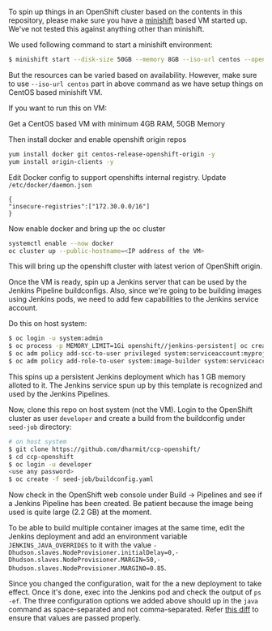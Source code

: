 To spin up things in an OpenShift cluster based on the contents in this
repository, please make sure you have a
[minishift](https://github.com/minishift/minishift/) based VM started up. We've
not tested this against anything other than minishift.

We used following command to start a minishift environment:

```bash
$ minishift start --disk-size 50GB --memory 8GB --iso-url centos --openshift-version 3.9.0
```

But the resources can be varied based on availability. However, make sure to
use `--iso-url centos` part in above command as we have setup things on CentOS
based minishift VM.

If you want to run this on VM:

Get a CentOS based VM with minimum 4GB RAM, 50GB Memory

Then install docker and enable openshift origin repos

```bash
yum install docker git centos-release-openshift-origin -y
yum install origin-clients -y
```
Edit Docker config to support openshifts internal registry. Update `/etc/docker/daemon.json`

```
{
"insecure-registries":["172.30.0.0/16"]
}
```
Now enable docker and bring up the oc cluster

```bash
systemctl enable --now docker
oc cluster up --public-hostname=<IP address of the VM>
```
This will bring up the openshift cluster with latest verion of OpenShift origin.

Once the VM is ready, spin up a Jenkins server that can be used by the Jenkins
Pipeline buildconfigs. Also, since we're going to be building images using
Jenkins pods, we need to add few capabilities to the Jenkins service account.

Do this on host system:

```bash
$ oc login -u system:admin
$ oc process -p MEMORY_LIMIT=1Gi openshift//jenkins-persistent| oc create -f -
$ oc adm policy add-scc-to-user privileged system:serviceaccount:myproject:jenkins
$ oc adm policy add-role-to-user system:image-builder system:serviceaccount:myproject:jenkins
```

This spins up a persistent Jenkins deployment which has 1 GB memory alloted to
it. The Jenkins service spun up by this template is recognized and used by the
Jenkins Pipelines.

Now, clone this repo on host system (not the VM). Login to the OpenShift
cluster as user `developer` and create a build from the buildconfig under
`seed-job` directory:

```bash
# on host system
$ git clone https://github.com/dharmit/ccp-openshift/
$ cd ccp-openshift
$ oc login -u developer
<use any password>
$ oc create -f seed-job/buildconfig.yaml
```

Now check in the OpenShift web console under Build -> Pipelines and see if a
Jenkins Pipeline has been created. Be patient because the image being used is
quite large (2.2 GB) at the moment.

To be able to build multiple container images at the same time, edit the
Jenkins deployment and add an environment variable `JENKINS_JAVA_OVERRIDES` to
it with the value
`-Dhudson.slaves.NodeProvisioner.initialDelay=0,-Dhudson.slaves.NodeProvisioner.MARGIN=50,-Dhudson.slaves.NodeProvisioner.MARGIN0=0.85`.

Since you changed the configuration, wait for the a new deployment to take
effect. Once it's done, exec into the Jenkins pod and check the output of `ps
-ef`. The three configuration options we added above should up in the `java`
command as space-separated and not comma-separated. Refer [this
diff](https://github.com/openshift/openshift-docs/pull/7259/files?short_path=05f80f3#diff-05f80f3ab954ce57c630417065819109)
to ensure that values are passed properly.
